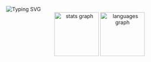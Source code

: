 <img src="[https://camo.githubusercontent.com/70f8be9ecb5bd821faa5e5cbb571616005759412d5e20eadb6d20b901e86115d/68747470733a2f2f726561646d652d747970696e672d7376672e6865726f6b756170702e636f6d2f3f636f6c6f723d3030464630302673697a653d34302663656e7465723d74727565267643656e7465723d747275652677696474683d31303030266c696e65733d492b616d2b416c6972657a612b6a6176616469213b46756c6c2b537461636b2b446576656c6f7065723b2b5048502b2537432b4c61726176656c2b2537432b53514c2b2537432b4a6176617363726970742b2537432b5265616374](https://github.com/giovanaaride)" alt="Typing SVG" data-canonical-src="https://readme-typing-svg.herokuapp.com/?color=00FF00&amp;size=40&amp;center=true&amp;vCenter=true&amp;width=1000&amp;lines=I+am+Giovana+Aride!;Front+End+Developer;+Html+%7C+Css+%7C+Javascript+%7C+React+%7C+Sass" style="max-width: 100%;">

<div align="center">
  <img src="https://github-readme-stats.vercel.app/api?username=giovanaaride&hide_title=false&hide_rank=false&show_icons=true&include_all_commits=true&count_private=true&disable_animations=false&theme=dracula&locale=en&hide_border=true&order=1" height="120" alt="stats graph"  />
  <img src="https://github-readme-stats.vercel.app/api/top-langs?username=giovanaaride&locale=en&hide_title=false&layout=compact&card_width=320&langs_count=5&theme=dracula&hide_border=true&order=2" height="120" alt="languages graph"  />
</div>

###

